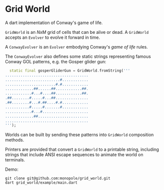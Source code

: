 # Grid World

A dart implementation of Conway's game of life.

`GridWorld` is an _NxM_ grid of cells that can be alive or dead.
A `GridWorld` accepts an `Evolver` to evolve it forward in time.

A `ConwayEvolver` is an `Evolver` embodying Conway's
_game of life_ rules.

The `ConwayEvolver` also defines some static strings representing
famous Conway GOL patterns, e.g. the Gosper glider gun:

```dart
  static final gosperGliderGun = GridWorld.fromString('''
......................................
.........................#............
.......................#.#............
.............##......##............##.
............#...#....##............##.
.##........#.....#...##...............
.##........#...#.##....#.#............
...........#.....#.......#............
............#...#.....................
.............##.......................
......................................
''');
```

Worlds can be built by sending these patterns
into `GridWorld` composition methods.

Printers are provided that convert a `GridWorld`
to a printable string, including strings
that include ANSI escape sequences to animate
the world on terminals.

Demo:

```
git clone git@github.com:monopole/grid_world.git
dart grid_world/example/main.dart
```
